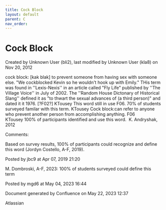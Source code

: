 ```yaml
---
title: Cock Block
layout: default
parent: C
nav_order:
---
```


# Cock Block

Created by  Unknown User (bli2), last modified by  Unknown User (kla8) on Nov 20, 2012

cock block: [kak blak] to prevent someone from having sex with someone else. &quot;We cockblocked Kevin so he wouldn't hook up with Emily.&quot; THis term was found in ''Lexis-Nexis'' in an article called &quot;Fly Life&quot; published by ''The Village Voice'' in July of 2002. The ''Random House Dictonary of Historical Slang'' defined it as &quot;to thwart the sexual advances of (a third person)&quot; and dated it it 1976. [?F02?] KTousey This word still in use F06. 70% of students surveyed familar with this term. KTousey Cock block:can refer to anyone who prevent another person from accomplishing anything. F06 KTousey 100% of participants identified and use this word.  K. Andryshak, 2012

Comments:

Based on survey results, 100% of participants could recognize and define this word (Jordyn Costello, A-F, 2019).

Posted by jbc9 at Apr 07, 2019 21:20

M. Dombroski, A-F, 2023: 100% of students surveyed could define this term 

Posted by mgd6 at May 04, 2023 16:44

Document generated by Confluence on May 22, 2023 12:37

Atlassian

